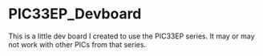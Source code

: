 # PIC33EP_Devboard
This is a little dev board I created to use the PIC33EP series. It may or may not work with other PICs from that series.

